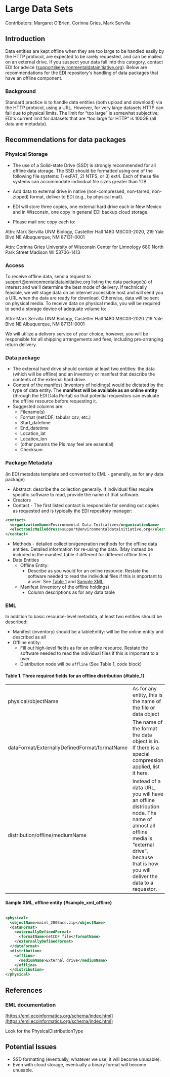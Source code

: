 # Large Data Sets

Contributors: Margaret O’Brien, Corinna Gries, Mark Servilla

## Introduction

Data entities are kept offline when they are too large to be handled easily by the HTTP protocol, are expected to be rarely requested, and can be mailed on an external drive.  If you suspect your data fall into this category, contact EDI for advice (support@environmentaldatainitiative.org). Below are recommendations for the EDI repository's handling of data packages that have an offline component.

### Background

Standard practice is to handle data entities (both upload and download) via the HTTP protocol, using a URL. However, for very large datasets HTTP can fail due to physical limits. The limit for “too large” is somewhat subjective; EDI's current limit for datasets that are “too large for HTTP” is 100GB (all data and metadata).

## Recommendations for data packages

### Physical Storage

* The use of a Solid-state Drive (SSD) is strongly recommended for all offline data storage. The SSD should be formatted using one of the following file systems: 1) exFAT, 2) NTFS, or 3) ext4. Each of these file systems can accommodate individual file sizes greater than 1TB.

* Add data to external drive in native (non-compressed, non-tarred, non-zipped) format, deliver to EDI (e.g., by physical mail).
* EDI will store three copies, one external hard drive each in New Mexico and in Wisconsin, one copy in general EDI backup cloud storage.
* Please mail one copy each to:

Attn: Mark Servilla
UNM Biology, Castetter Hall 1480
MSC03-2020, 219 Yale Blvd NE
Albuquerque, NM 87131-0001

Attn: Corinna Gries
University of Wisconsin
Center for Limnology
680 North Park Street
Madison WI 53706-1413

### Access

To receive offline data, send a request to support@environmentaldatainitiative.org listing the data package(s) of interest and we'll determine the best mode of delivery. If technically feasible, we will stage data on an internet accessible host and will send you a URL when the data are ready for download. Otherwise, data will be sent on physical media. To receive data on physical media, you will be required to send a storage device of adequate volume to:

Attn: Mark Servilla
UNM Biology, Castetter Hall 1480 MSC03-2020
219 Yale Blvd NE Albuquerque, NM 87131-0001

We will utilize a delivery service of your choice, however, you will be responsible for all shipping arrangements and fees, including pre-arranging return delivery.

### Data package

* The external hard drive should contain at least two entities: the data (which will be offline) and an inventory or manifest that describe the contents of the external hard drive.
* Content of the manifest (inventory of holdings) would be dictated by the type of data entity. The **manifest will be available as an online entity** (through the EDI Data Portal) so that potential requestors can evaluate the offline resource before requesting it.
* Suggested columns are:
  * Filename(s)
  * Format (netCDF, tabular csv, etc.)
  * Start_datetime
  * End_datetime
  * Location_lat
  * Location_lon
  * (other params the PIs may feel are essential)
  * Checksum

### Package Metadata

(in EDI metadata template and converted to EML - generally, as for any data package)

* Abstract: describe the collection generally. If individual files require specific software to read, provide the name of that software.
* Creators
* Contact - The first listed contact is responsible for sending out copies as requested and is typically the EDI repository manager:
```xml
<contact>
  <organizationName>Environmental Data Initiative</organizationName>
  <electronicMailAddress>support@environmentaldatainitiative.org</electronicMailAddress>
</contact>
```
* Methods - detailed collection/generation methods for the offline data entities. Detailed information for re-using the data. (May instead be included in the manifest table if different for different offline files.)
* Data Entities
  * Offline Entity:
    * Describe as you would for an online resource. Restate the software needed to read the individual files if this is important to a user. See [Table 1](#table_1) and [Sample XML](#sample_xml_offline).
  * Manifest (inventory of the offline holdings)
    * Column descriptions as for any data table

### EML

In addition to basic resource-level metadata, at least two entities should be described:

* Manifest (inventory) should be a tableEntity: will be the online entity and described as all
* Offline entity:
  * Fill out high-level fields as for an online resource. Restate the software needed to read the individual files if this is important to a user.
  * Distribution node will be `offline` (See Table 1, code block)

#### Table 1. Three required fields for an offline distribution  {#table_1}

<table>
  <tr>
   <td>physical/objectName
   </td>
   <td>As for any entity, this is the name of the file or data object
   </td>
  </tr>
  <tr>
   <td>dataFormat/ExternallyDefinedFormat/formatName
   </td>
   <td>The name of the format the data object is in. If there is a special compression applied, list it here.
   </td>
  </tr>
  <tr>
   <td>distribution/offline/mediumName
   </td>
   <td>Instead of a data URL, you will have an offline distribution node. The name of almost all offline media is “external drive”, because that is how you will deliver the data to a requestor.
   </td>
  </tr>
</table>

#### Sample XML, offline entity   {#sample_xml_offline}

```xml

<physical>
  <objectName>mainl_2005acc.zip</objectName>
  <dataFormat>
    <externallyDefinedFormat>
      <formatName>netCDF file</formatName>
    </externallyDefinedFormat>
  </dataFormat>
  <distribution>
    <offline>
      <mediumName>External drive</mediumName>
    </offline>
  </distribution>
</physical>

```

## References

### EML documentation

[https://eml.ecoinformatics.org/schema/index.html](https://eml.ecoinformatics.org/schema/index.html)

Look for the PhysicalDistributionType

## Potential Issues

* SSD formatting (eventually, whatever we use, it will become unusable).
* Even with cloud storage, eventually a binary format will become unusable.
